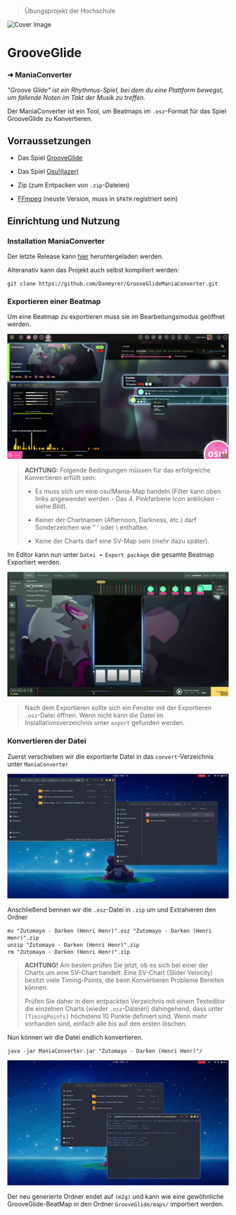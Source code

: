 > Übungsprojekt der Hochschule

![Cover Image](https://repository-images.githubusercontent.com/604114394/e46212af-96d7-4ffe-a10b-da10ab3c5c12)

# GrooveGlide

### ➜ ManiaConverter

*"Groove Glide" ist ein Rhythmus-Spiel, bei dem du eine Plattform bewegst, um fallende Noten im Takt der Musik zu treffen.*

Der ManiaConverter ist ein Tool, um Beatmaps im `.osz`-Format für das Spiel GrooveGlide zu Konvertieren.

## Vorraussetzungen

- Das Spiel [GrooveGlide](https://github.com/Danmyrer/GrooveGlide)

- Das Spiel [Osu!(lazer)](https://lazer.ppy.sh/home/download) 

- Zip (zum Entpacken von `.zip`-Dateien)

- [FFmpeg](https://ffmpeg.org/download.html) (neuste Version, muss in `$PATH` registriert sein)

## Einrichtung und Nutzung

### Installation ManiaConverter

Der letzte Release kann [hier](https://github.com/Danmyrer/GrooveGlideManiaConverter/releases/latest) heruntergeladen werden.

Alteranativ kann das Projekt auch selbst kompiliert werden:

```shell
git clone https://github.com/Danmyrer/GrooveGlideManiaConverter.git
```

### Exportieren einer Beatmap

Um eine Beatmap zu exportieren muss sie im Bearbeitungsmodus geöffnet werden.

![Map im Bearbeitungsmodus öffnen](doc/res/map_bearbeiten.png)

> **ACHTUNG:** Folgende Bedingungen müssen für das erfolgreiche Konvertieren erfüllt sein:
> 
> - Es muss sich um eine osu!Mania-Map handeln (Filter kann oben links angewendet werden - Das 4. Pinkfarbene Icon anklicken - siehe Bild).
> 
> - Keiner der Chartnamen (Afternoon, Darkness, etc.) darf Sonderzeichen wie " ' oder \ enthalten.
> 
> - Keine der Charts darf eine SV-Map sein (mehr dazu später).

Im Editor kann nun unter  `Datei ➜ Export package` die gesamte Beatmap Exportiert werden.

![Export Package](doc/res/export_map.png)

> Nach dem Exportieren sollte sich ein Fenster mit der Exportieren `.osz`-Datei öffnen. Wenn nicht kann die Datei im Installationsverzeichnis unter `export` gefunden werden.

### Konvertieren der Datei

Zuerst verschieben wir die exportierte Datei in das `convert`-Verzeichnis unter `ManiaConverter`

![osz in convert](doc/res/osz_in_convert.png)

Anschließend bennen wir die `.osz`-Datei in `.zip` um und Extrahieren den Ordner

```shell
mv "Zutomayo - Darken (Henri Henr)".osz "Zutomayo - Darken (Henri Henr)".zip
unzip "Zutomayo - Darken (Henri Henr)".zip
rm "Zutomayo - Darken (Henri Henr)".zip
```

> **ACHTUNG!** Am besten prüfen Sie jetzt, ob es sich bei einer der Charts um eine SV-Chart handelt. Eine SV-Chart (Slider Velocity) besitzt viele Timing-Points, die beim Konvertieren Probleme Bereiten können. 
> 
> Prüfen Sie daher in dem entpackten Verzeichnis mit einem Texteditor die einzelnen Charts (wieder `.osz`-Dateien) dahingehend, dass unter `[TimingPoints]` höchstens 10 Punkte definiert sind. Wenn mehr vorhanden sind, einfach alle bis auf den ersten löschen.

Nun können wir die Datei endlich konvertieren.

```shell
java -jar ManiaConverter.jar "Zutomayo - Darken (Henri Henr)"/
```

 ![convert_log](doc/res/convert_log.png)

Der neu generierte Ordner endet auf `(m2g)` und kann wie eine gewöhnliche GrooveGlide-BeatMap in den Ordner `GrooveGlide/maps/` importiert werden.
